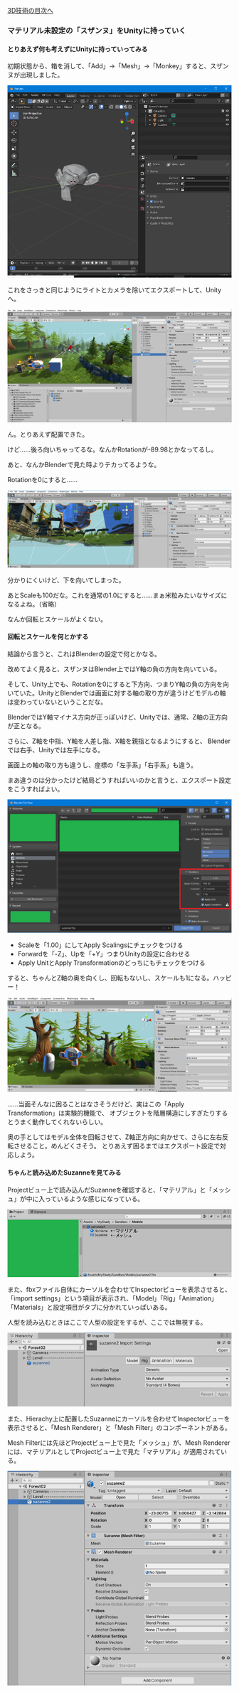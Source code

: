 [3D技術の目次へ](./../)

### マテリアル未設定の「スザンヌ」をUnityに持っていく

#### とりあえず何も考えずにUnityに持っていってみる

初期状態から、箱を消して、「Add」→「Mesh」→「Monkey」すると、スザンヌが出現しました。

![add_suzanne](./media/nakid_suzanne/add_suzanne.png)

これをさっきと同じようにライトとカメラを除いてエクスポートして、Unityへ。

![import_suzanne](./media/nakid_suzanne/import_suzanne.png)

ん。とりあえず配置できた。

けど……後ろ向いちゃってるな。なんかRotationが-89.98とかなってるし。

あと、なんかBlenderで見た時よりテカってるような。

Rotationを0にすると……

![import_suzanne2](./media/nakid_suzanne/import_suzanne2.png)

分かりにくいけど、下を向いてしまった。

あとScaleも100だな。これを通常の1.0にすると……まぁ米粒みたいなサイズになるよね。（省略）

なんか回転とスケールがよくない。

#### 回転とスケールを何とかする

結論から言うと、これはBlenderの設定で何とかなる。

改めてよく見ると、スザンヌはBlender上ではY軸の負の方向を向いている。

そして、Unity上でも、Rotationを0にすると下方向、つまりY軸の負の方向を向いていた。UnityとBlenderでは画面に対する軸の取り方が違うけどモデルの軸は変わっていないということだな。

BlenderではY軸マイナス方向が正っぽいけど、Unityでは、通常、Z軸の正方向が正となる。

さらに、Z軸を中指、Y軸を人差し指、X軸を親指となるようにすると、
Blenderでは右手、Unityでは左手になる。

画面上の軸の取り方も違うし、座標の「左手系」「右手系」も違う。

まあ違うのは分かったけど結局どうすればいいのかと言うと、エクスポート設定をこうすればよい。

![export_suzanne](./media/nakid_suzanne/export_suzanne.png)

- Scaleを「1.00」にしてApply Scalingsにチェックをつける
- Forwardを「-Z」、Upを「+Y」つまりUnityの設定に合わせる
- Apply UnitとApply Transformationのどっちにもチェックをつける

すると、ちゃんとZ軸の奥を向くし、回転もないし、スケールも1になる。ハッピー！

![import_suzanne3](./media/nakid_suzanne/import_suzanne3.png)

……当面そんなに困ることはなさそうだけど、実はこの「Apply Transformation」は実験的機能で、
オブジェクトを階層構造にしすぎたりするとうまく動作してくれないらしい。

奥の手としてはモデル全体を回転させて、Z軸正方向に向かせて、さらに左右反転させること。めんどくさそう。
とりあえず困るまではエクスポート設定で対応しよう。

#### ちゃんと読み込めたSuzanneを見てみる

Projectビュー上で読み込んだSuzanneを確認すると、「マテリアル」と「メッシュ」が中に入っているような感じになっている。

![suzanne_hierachy](./media/nakid_suzanne/suzanne_hierachy.png)

また、fbxファイル自体にカーソルを合わせてInspectorビューを表示させると、「import settings」という項目が表示され、「Model」「Rig」「Animation」「Materials」と設定項目がタブに分かれていっぱいある。

人型を読み込むときはここで人型の設定をするが、ここでは無視する。

![suzanne_import_setting](./media/nakid_suzanne/suzanne_import_setting.png)

また、Hierachy上に配置したSuzanneにカーソルを合わせてInspectorビューを表示させると、「Mesh Renderer」と「Mesh Filter」のコンポーネントがある。

Mesh Filterには先ほどProjectビュー上で見た「メッシュ」が、Mesh Rendererには、マテリアルとしてProjectビュー上で見た「マテリアル」が適用されている。

![suzanne_inspector](./media/nakid_suzanne/suzanne_inspector.png)



